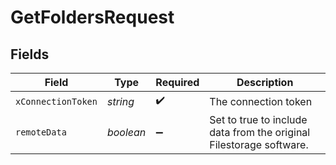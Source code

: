 # GetFoldersRequest


## Fields

| Field                                                               | Type                                                                | Required                                                            | Description                                                         |
| ------------------------------------------------------------------- | ------------------------------------------------------------------- | ------------------------------------------------------------------- | ------------------------------------------------------------------- |
| `xConnectionToken`                                                  | *string*                                                            | :heavy_check_mark:                                                  | The connection token                                                |
| `remoteData`                                                        | *boolean*                                                           | :heavy_minus_sign:                                                  | Set to true to include data from the original Filestorage software. |
